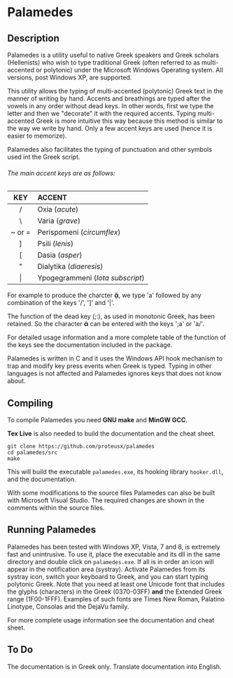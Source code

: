 # Palamedes

## Description 

Palamedes is a utility  useful to native Greek speakers and Greek scholars
(Hellenists) who wish to type traditional Greek (often referred to as
multi-accented or polytonic) under the Microsoft Windows Operating system.
All versions, post Windows XP, are supported.  

This utility  allows the typing of multi-accented (polytonic) Greek text in
the manner of writing by hand. Accents and breathings are typed after the
vowels in any order without dead keys. In other words, first we type the
letter and then we "decorate" it with the required accents. Typing
multi-accented Greek is more intuitive this way because this method is
similar to the way we write by hand.  Only a few accent keys are used
(hence it is easier to memorize). 

Palamedes also facilitates the typing of punctuation and other symbols used
int the Greek script. 

###### The main accent keys are as follows:

| KEY          |     ACCENT          |
|:------------:|:------------------- |
|/             | Oxia (*acute*)
|\             | Varia (*grave*)
|~ or =        | Perispomeni (*circumflex*)
|]             | Psili  (*lenis*)
|[             | Dasia (*asper*)
|"             | Dialytika (*diaeresis*)
|\|            | Ypogegrammeni (*Iota subscript*)

For example to produce the charcter **ᾄ**, we type 'a' followed by 
any combination of the keys '/', ']' and '|'.

The function of the dead key (;:), as used in monotonic Greek, 
has been retained. So the character **ά** can be entered with the keys
';a' or 'a/'.

For detailed usage information and a more complete table of the function of
the keys see the documentation included in the package.

Palamedes is written in C and it uses the Windows API hook mechanism to trap
and modify key press events when Greek is typed. Typing in other
languages is not affected and Palamedes ignores keys that does not know
about.


## Compiling

To compile Palamedes you need **GNU make** and **MinGW GCC**. 

**Tex Live** is also needed to build the documentation and the cheat sheet.

    git clone https://github.com/proteusx/palamedes
    cd palamedes/src
    make

This will build the executable `palamedes.exe`, its hooking library
`hooker.dll`, and the documentation. 

With some modifications to the source files Palamedes can also be built with
Microsoft Visual Studio. The required changes are shown in the  comments
within the source files.

## Running Palamedes

Palamedes has been tested with Windows XP, Vista, 7 and 8, is extremely
fast and unintrusive.  To use it, place the executable and its dll in the
same directory and double click on `palamedes.exe`. If all is in order an
icon will appear in the notification area (systray).  Activate Palamedes
from its systray icon, switch your keyboard to Greek, and you can start
typing polytonic Greek. Note that you need at least one Unicode font that
includes the glyphs (characters) in the Greek (0370-03FF) **and** the 
Extended Greek range (1F00-1FFF). Examples of such fonts are Times New
Roman, Palatino Linotype, Consolas and the DejaVu family.

For more complete usage information see the documentation and cheat sheet.

## To Do

The documentation is in Greek only. 
Translate documentation into English.
